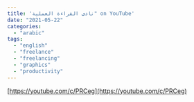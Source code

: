 ```yaml
---
title: 'نادى القراءة العملية" on YouTube'
date: "2021-05-22"
categories:
  - "arabic"
tags:
  - "english"
  - "freelance"
  - "freelancing"
  - "graphics"
  - "productivity"
---
```


[https://youtube.com/c/PRCeg](https://youtube.com/c/PRCeg)
